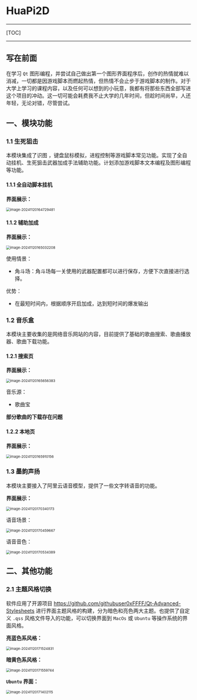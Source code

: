 # HuaPi2D

---

[TOC]

---

## 写在前面

在学习 `Qt` 图形编程，并尝试自己做出第一个图形界面程序后，创作的热情就难以消减，一切都是因游戏脚本而燃起热情，但热情不会止步于游戏脚本的制作。对于大学上学习的课程内容，以及任何可以想到的小玩意，我都有将那些东西全部写进这个项目的冲动。这一切可能会耗费我不止大学的几年时间，但趁时间尚早，人还年轻，无论对错，尽管尝试。

## 一、模块功能

### 1.1 生死狙击

本模块集成了识图 ，键盘鼠标模拟，进程控制等游戏脚本常见功能。实现了全自动挂机、生死狙击武器加成手法辅助功能。计划添加游戏脚本文本编程及图形编程等功能。

#### 1.1.1 全自动脚本挂机

**界面展示：**

<img src="README_img/image-20241120164729481-1732094259784-2.png" alt="image-20241120164729481" style="zoom:67%;" />

#### 1.1.2 辅助加成

**界面展示：**

<img src="README_img/image-20241120165032208.png" alt="image-20241120165032208" style="zoom:67%;" />

使用情景：

- 角斗场：角斗场每一关使用的武器配置都可以进行保存，方便下次直接进行选择。

优势：

- 在最短时间内，根据顺序开启加成，达到短时间的爆发输出

### 1.2 音乐盒

本模块主要收集的是网络音乐网站的内容，目前提供了基础的歌曲搜索、歌曲播放器、歌曲下载功能。

#### 1.2.1 搜索页

**界面展示：**

<img src="README_img/image-20241120165656383.png" alt="image-20241120165656383" style="zoom:67%;" />

音乐源：

- 歌曲宝

**部分歌曲的下载存在问题**

#### 1.2.2 本地页

**界面展示：**

<img src="README_img/image-20241120165910156.png" alt="image-20241120165910156" style="zoom:67%;" />

### 1.3 墨韵声扬

本模块主要接入了阿里云语音模型，提供了一些文字转语音的功能。

**界面展示：**

<img src="README_img/image-20241120170340173.png" alt="image-20241120170340173" style="zoom:67%;" />

语音场景：

<img src="README_img/image-20241120170459667.png" alt="image-20241120170459667" style="zoom:67%;" /> 

语音音色：

<img src="README_img/image-20241120170534389.png" alt="image-20241120170534389" style="zoom:67%;" /> 

## 二、其他功能

### 2.1 主题风格切换

软件应用了开源项目 https://github.com/githubuser0xFFFF/Qt-Advanced-Stylesheets 进行界面主题风格的构建，分为暗色和亮色两大主题。也提供了自定义 `.qss` 风格文件导入的功能，可以切换界面到 `MacOs` 或 `Ubuntu` 等操作系统的界面风格。

**亮蓝色系风格：**

<img src="README_img/image-20241120171524831.png" alt="image-20241120171524831" style="zoom:67%;" />

**暗黄色系风格：**

<img src="README_img/image-20241120171559744.png" alt="image-20241120171559744" style="zoom:67%;" />

**`Ubuntu` 界面：**

<img src="README_img/image-20241120171402115.png" alt="image-20241120171402115" style="zoom:67%;" />
